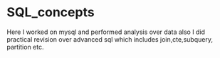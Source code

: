 # SQL_concepts

Here I worked on mysql and performed analysis over data also I did practical revision over advanced sql which includes join,cte,subquery, partition etc. 
